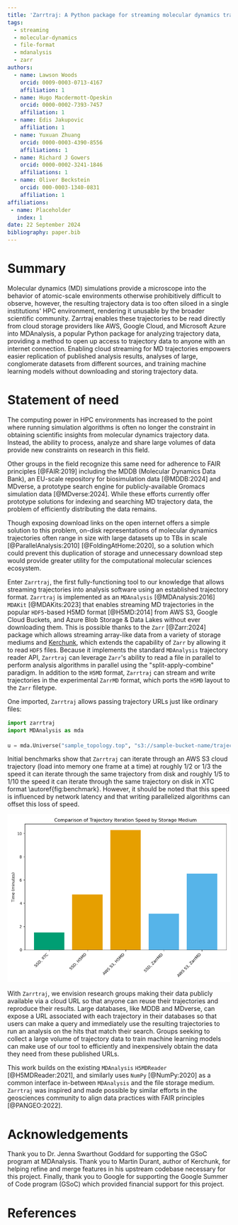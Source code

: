 ```yaml
---
title: 'Zarrtraj: A Python package for streaming molecular dynamics trajectories from cloud services'
tags:
  - streaming
  - molecular-dynamics
  - file-format
  - mdanalysis
  - zarr
authors:
  - name: Lawson Woods
    orcid: 0009-0003-0713-4167
    affiliation: 1 
  - name: Hugo Macdermott-Opeskin
    orcid: 0000-0002-7393-7457
    affiliation: 1
  - name: Edis Jakupovic 
    affiliation: 1
  - name: Yuxuan Zhuang
    orcid: 0000-0003-4390-8556
    affiliations: 1
  - name: Richard J Gowers
    orcid: 0000-0002-3241-1846
    affiliations: 1
  - name: Oliver Beckstein
    orcid: 000-0003-1340-0831
    affiliation: 1
affiliations:
 - name: Placeholder
   index: 1
date: 22 September 2024
bibliography: paper.bib
---
```


# Summary

Molecular dynamics (MD) simulations provide a microscope into the behavior of 
atomic-scale environments otherwise prohibitively difficult to observe, however,
the resulting trajectory data is too often siloed in a single institutions' 
HPC environment, rendering it unusable by the broader scientific community.
Zarrtraj enables these trajectories to be read directly from cloud storage providers
like AWS, Google Cloud, and Microsoft Azure into MDAnalysis, a popular Python 
package for analyzing trajectory data, providing a method to open up access to
trajectory data to anyone with an internet connection. Enabling cloud streaming
for MD trajectories empowers easier replication of published analysis results,
analyses of large, conglomerate datasets from different sources, and training
machine learning models without downloading and storing trajectory data.

# Statement of need

The computing power in HPC environments has increased to the point where
running simulation algorithms is often no longer the constraint in
obtaining scientific insights from molecular dynamics trajectory data. 
Instead, the ability to process, analyze and share large volumes of data provide 
new constraints on research in this field.

Other groups in the field recognize this same need for adherence to 
FAIR principles [@FAIR:2019] including the MDDB (Molecular Dynamics Data Bank), an EU-scale 
repository for biosimulation data [@MDDB:2024] and MDverse, a prototype search engine 
for publicly-available Gromacs simulation data [@MDverse:2024].
While these efforts currently offer prototype solutions for indexing and 
searching MD trajectory data, the problem of efficiently distributing the data remains. 

Though exposing download links on the open internet offers a simple solution to this problem,
on-disk representations of molecular dynamics trajectories often range in size 
with large datasets up to TBs in scale [@ParallelAnalysis:2010] [@FoldingAtHome:2020],
so a solution which could prevent this 
duplication of storage and unnecessary download step would provide greater utility 
for the computational molecular sciences ecosystem.

Enter `Zarrtraj`, the first fully-functioning tool to our knowledge that allows 
streaming trajectories into analysis software using an established trajectory format.
`Zarrtraj` is implemented as an `MDAnalysis` [@MDAnalysis:2016] `MDAKit` [@MDAKits:2023] that
enables streaming MD trajectories in the popular `HDF5`-based H5MD format [@H5MD:2014]
from AWS S3, Google Cloud Buckets, and Azure Blob Storage & Data Lakes without ever downloading them.
This is possible thanks to the `Zarr` [@Zarr:2024] package which allows 
streaming array-like data from a variety of storage mediums and [Kerchunk](https://github.com/fsspec/kerchunk), 
which extends the capability of `Zarr` by allowing it to read `HDF5` files.
Because it implements the standard `MDAnalysis` trajectory reader API,
`Zarrtraj` can leverage `Zarr`'s ability to read a file in parallel to perform analysis 
algorithms in parallel using the "split-apply-combine" paradigm. In addition to the `H5MD` format, 
`Zarrtraj` can stream and write trajectories in the experimental `ZarrMD` 
format, which ports the `H5MD` layout to the `Zarr` filetype.

One imported, `Zarrtraj` allows passing trajectory URLs just like ordinary files:
```python
import zarrtraj
import MDAnalysis as mda

u = mda.Universe("sample_topology.top", "s3://sample-bucket-name/trajectory.h5md")
```
Initial benchmarks show that `Zarrtraj` can iterate
through an AWS S3 cloud trajectory (load into memory one frame at a time)
at roughly 1/2 or 1/3 the speed it can iterate through the same trajectory from disk and roughly 
1/5 to 1/10 the speed it can iterate through the same trajectory on disk in XTC format \autoref{fig:benchmark}.
However, it should be noted that this speed is influenced by network latency and that
writing parallelized algorithms can offset this loss of speed.

![Benchmarks performed on a machine with 2 Intel Xeon 2.00GHz CPUs, 32GB of RAM, and an SSD configured with RAID 0.\label{fig:benchmark}](benchmark.png)

With `Zarrtraj`, we envision research groups making their data publicly available 
via a cloud URL so that anyone can reuse their trajectories and reproduce their results.
Large databases, like MDDB and MDverse, can expose a URL associated with each 
trajectory in their databases so that users can make a query and immediately use the resulting
trajectories to run an analysis on the hits that match their search. Groups seeking to 
collect a large volume of trajectory data to train machine learning models can make use
of our tool to efficiently and inexpensively obtain the data they need from these published 
URLs.

This work builds on the existing `MDAnalysis` `H5MDReader`
[@H5MDReader:2021], and similarly uses `NumPy` [@NumPy:2020] as a common interface in-between `MDAnalysis`
and the file storage medium. `Zarrtraj` was inspired and made possible by similar efforts in the 
geosciences community to align data practices with FAIR principles [@PANGEO:2022].


# Acknowledgements
Thank you to Dr. Jenna Swarthout Goddard for supporting the GSoC program at MDAnalysis. 
Thank you to Martin Durant, author of Kerchunk, for helping refine and merge features in his upstream codebase 
necessary for this project. Finally, thank you to Google for supporting the Google Summer of 
Code program (GSoC) which provided financial support for this project.

# References